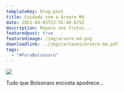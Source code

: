 ```yaml
---
templateKey: blog-post
title: Cuidado com a Árvore Má
date: 2021-04-05T23:55:40.675Z
description: Repare nos frutos...
featuredpost: true
featuredimage: /img/arvore-má.png
downloadlink: ../img/cartazes/arvore-má.pdf
tags:
  - "#ForaBolsonaro"
---
```

![](/img/arvore-má.png)

Tudo que Bolsonaro encosta apodrece...